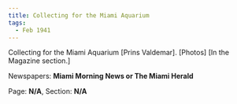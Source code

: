 ```yaml
---  
title: Collecting for the Miami Aquarium  
tags:  
  - Feb 1941  
---  
```

  
Collecting for the Miami Aquarium [Prins Valdemar]. [Photos] [In the Magazine section.]  
  
Newspapers: **Miami Morning News or The Miami Herald**  
  
Page: **N/A**, Section: **N/A** 
